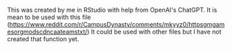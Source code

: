 This was created by me in RStudio with help from OpenAI's ChatGPT. It is mean to be used with this file 
(https://www.reddit.com/r/CampusDynasty/comments/mkyyz0/httpsgmgamesorgmodscdncaateamstxt/)
It could be used with other files but I have not created that function yet.
